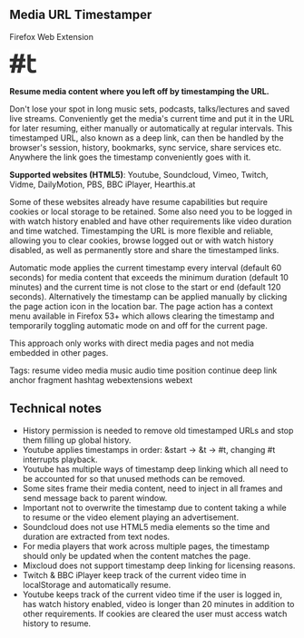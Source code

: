 ## Media URL Timestamper
Firefox Web Extension

![](/icons/icon48.png)

**Resume media content where you left off by timestamping the URL.**

Don't lose your spot in long music sets, podcasts, talks/lectures and saved 
live streams. Conveniently get the media's current time and put it in the URL 
for later resuming, either manually or automatically at regular intervals. 
This timestamped URL, also known as a deep link, can then be handled by the 
browser's session, history, bookmarks, sync service, share services etc. 
Anywhere the link goes the timestamp conveniently goes with it.

**Supported websites (HTML5)**: Youtube, Soundcloud, Vimeo, Twitch, Vidme, 
DailyMotion, PBS, BBC iPlayer, Hearthis.at

Some of these websites already have resume capabilities but require cookies 
or local storage to be retained. Some also need you to be logged in with 
watch history enabled and have other requirements like video duration and 
time watched. Timestamping the URL is more flexible and reliable, allowing 
you to clear cookies, browse logged out or with watch history disabled, as 
well as permanently store and share the timestamped links.

Automatic mode applies the current timestamp every interval (default 60 
seconds) for media content that exceeds the minimum duration (default 10 
minutes) and the current time is not close to the start or end (default 120 
seconds). Alternatively the timestamp can be applied manually by clicking the 
page action icon in the location bar. The page action has a context menu 
available in Firefox 53+ which allows clearing the timestamp and temporarily 
toggling automatic mode on and off for the current page.

This approach only works with direct media pages and not media embedded in 
other pages.


Tags: resume video media music audio time position continue deep link anchor 
fragment hashtag webextensions webext

## Technical notes

* History permission is needed to remove old timestamped URLs and stop them 
filling up global history.
* Youtube applies timestamps in order: &start -> &t -> #t, changing #t 
interrupts playback.
* Youtube has multiple ways of timestamp deep linking which all need to be 
accounted for so that unused methods can be removed.
* Some sites frame their media content, need to inject in all frames and send 
message back to parent window.
* Important not to overwrite the timestamp due to content taking a while to 
resume or the video element playing an advertisement.
* Soundcloud does not use HTML5 media elements so the time and duration are 
extracted from text nodes.
* For media players that work across multiple pages, the timestamp should 
only be updated when the content matches the page.
* Mixcloud does not support timestamp deep linking for licensing reasons.
* Twitch & BBC iPlayer keep track of the current video time in localStorage 
and automatically resume.
* Youtube keeps track of the current video time if the user is logged in, has 
watch history enabled, video is longer than 20 minutes in addition to other 
requirements. If cookies are cleared the user must access watch history to 
resume.